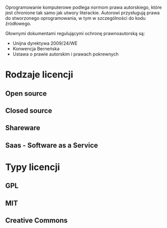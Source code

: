 
Oprogramowanie komputerowe podlega normom prawa autorskiego, które jest chronione tak samo jak utwory literackie. Autorowi przysługują prawa do stworzonego oprogramowania, w tym w szczególności do kodu źródłowego.

Głownymi dokumentami regulującymi ochronę prawnoautorską są:
- Unijna dyrektywa 2009/24/WE
- Konwencja Berneńska
- Ustawa o prawie autorskim i prawach pokrewnych



# Rodzaje licencji
## Open source

## Closed source

## Shareware

## Saas - Software as a Service

# Typy licencji

## GPL

## MIT

## Creative Commons
